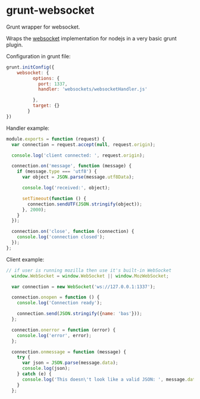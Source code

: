 grunt-websocket
===============

Grunt wrapper for websocket.

Wraps the [websocket](https://www.npmjs.org/package/websocket) implementation for nodejs in a very basic grunt plugin.

Configuration in grunt file:

```js
grunt.initConfig({
    websocket: {
          options: {
            port: 1337,
            handler: 'websockets/websocketHandler.js'

          },
          target: {}
        }
})
```

Handler example:

```js
module.exports = function (request) {
  var connection = request.accept(null, request.origin);

  console.log('client connected: ', request.origin);

  connection.on('message', function (message) {
    if (message.type === 'utf8') {
      var object = JSON.parse(message.utf8Data);

      console.log('received:', object);

      setTimeout(function () {
        connection.sendUTF(JSON.stringify(object));
      }, 2000);
    }
  });

  connection.on('close', function (connection) {
    console.log('connection closed');
  });
};
```

Client example:

```js
// if user is running mozilla then use it's built-in WebSocket
  window.WebSocket = window.WebSocket || window.MozWebSocket;

  var connection = new WebSocket('ws://127.0.0.1:1337');

  connection.onopen = function () {
    console.log('Connection ready');

    connection.send(JSON.stringify({name: 'bas'}));
  };

  connection.onerror = function (error) {
    console.log('error', error);
  };

  connection.onmessage = function (message) {
    try {
      var json = JSON.parse(message.data);
      console.log(json);
    } catch (e) {
      console.log('This doesn\'t look like a valid JSON: ', message.data);
    }
  };
```